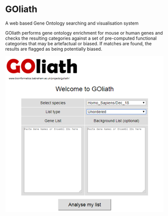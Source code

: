 # GOliath
A web based Gene Ontology searching and visualisation system

GOliath performs gene ontology enrichment for mouse or human genes and checks the resulting categories against a set of pre-computed functional categories that may be artefactual or biased. If matches are found, the results are flagged as being potentially biased.

![GOliath screenshot](GOliath_screenshot.PNG)
